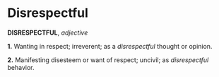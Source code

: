 # Disrespectful

**DISRESPECTFUL**, _adjective_

**1.** Wanting in respect; irreverent; as a _disrespectful_ thought or opinion.

**2.** Manifesting disesteem or want of respect; uncivil; as _disrespectful_ behavior.